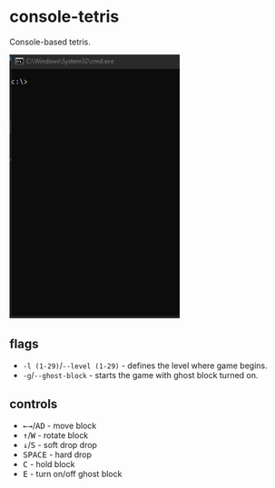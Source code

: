 # console-tetris
Console-based tetris.

<img src=Docs/tetris-preview.gif width=300px>

## flags
- `-l (1-29)`/`--level (1-29)` - defines the level where game begins.
- `-g`/`--ghost-block` - starts the game with ghost block turned on.

## controls
- <kbd>←</kbd><kbd>→</kbd>/<kbd>A</kbd><kbd>D</kbd> - move block
- <kbd>↑</kbd>/<kbd>W</kbd> - rotate block
- <kbd>↓</kbd>/<kbd>S</kbd> - soft drop drop
- <kbd>SPACE</kbd> - hard drop
- <kbd>C</kbd> - hold block
- <kbd>E</kbd> - turn on/off ghost block
